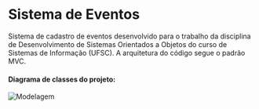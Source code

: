 # Sistema de Eventos
 
Sistema de cadastro de eventos desenvolvido para o trabalho da disciplina de Desenvolvimento de Sistemas Orientados a Objetos do curso de Sistemas de Informação (UFSC). A arquitetura do código segue o padrão MVC.

#### Diagrama de classes do projeto:

![Modelagem](https://user-images.githubusercontent.com/55916636/158407422-b8f88263-1f14-4114-add4-97d763c7ed6e.png)
